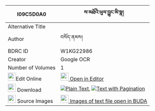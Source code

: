 |I09C5D0A0|ས་མཐོའི་ཕུལ་བྱུང་མི་སྣ། 
| --- | --- 
|Alternative Title |
|Author| བསོད་ནམས།
|BDRC ID | W1KG22986
|Creator | Google OCR
|Number of Volumes| 1
|<img width="25" src="https://img.icons8.com/color/25/000000/edit-property.png">Edit Online| [<img width="25" src="https://avatars.githubusercontent.com/u/45091458?s=200&v=4"> Open in Editor](http://editor.openpecha.org/I09C5D0A0)
|<img width="25" src="https://img.icons8.com/fluent/48/000000/download-2.png"/>  Download | [![](https://img.icons8.com/color/20/000000/txt.png)Plain Text](https://github.com/Openpecha/I09C5D0A0/releases/download/v1/sato_i_puljung_mina_plain_I09C5D0A0.zip), [![](https://img.icons8.com/color/20/000000/txt.png)Text with Pagination](https://github.com/Openpecha/I09C5D0A0/releases/download/v1/sato_i_puljung_mina_pages_I09C5D0A0.zip)
|<img width="25" src="https://img.icons8.com/plasticine/100/000000/pictures-folder.png"/>  Source Images | [<img width="25" src="https://library.bdrc.io/icons/BUDA-small.svg"> Images of text file open in BUDA](https://library.bdrc.io/show/bdr:W1KG22986)